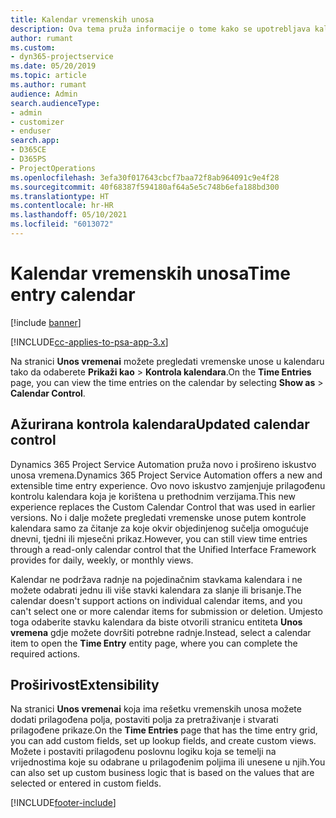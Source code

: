 ```yaml
---
title: Kalendar vremenskih unosa
description: Ova tema pruža informacije o tome kako se upotrebljava kalendar vremenskih unosa.
author: rumant
ms.custom:
- dyn365-projectservice
ms.date: 05/20/2019
ms.topic: article
ms.author: rumant
audience: Admin
search.audienceType:
- admin
- customizer
- enduser
search.app:
- D365CE
- D365PS
- ProjectOperations
ms.openlocfilehash: 3efa30f017643cbcf7baa72f8ab964091c9e4f28
ms.sourcegitcommit: 40f68387f594180af64a5e5c748b6efa188bd300
ms.translationtype: HT
ms.contentlocale: hr-HR
ms.lasthandoff: 05/10/2021
ms.locfileid: "6013072"
---
```

# <a name="time-entry-calendar"></a><span data-ttu-id="91bff-103">Kalendar vremenskih unosa</span><span class="sxs-lookup"><span data-stu-id="91bff-103">Time entry calendar</span></span>

[!include [banner](../includes/psa-now-project-operations.md)]

[!INCLUDE[cc-applies-to-psa-app-3.x](../includes/cc-applies-to-psa-app-3x.md)]

<span data-ttu-id="91bff-104">Na stranici **Unos vremenai** možete pregledati vremenske unose u kalendaru tako da odaberete **Prikaži kao** \> **Kontrola kalendara**.</span><span class="sxs-lookup"><span data-stu-id="91bff-104">On the **Time Entries** page, you can view the time entries on the calendar by selecting **Show as** \> **Calendar Control**.</span></span>

## <a name="updated-calendar-control"></a><span data-ttu-id="91bff-105">Ažurirana kontrola kalendara</span><span class="sxs-lookup"><span data-stu-id="91bff-105">Updated calendar control</span></span>

<span data-ttu-id="91bff-106">Dynamics 365 Project Service Automation pruža novo i prošireno iskustvo unosa vremena.</span><span class="sxs-lookup"><span data-stu-id="91bff-106">Dynamics 365 Project Service Automation offers a new and extensible time entry experience.</span></span> <span data-ttu-id="91bff-107">Ovo novo iskustvo zamjenjuje prilagođenu kontrolu kalendara koja je korištena u prethodnim verzijama.</span><span class="sxs-lookup"><span data-stu-id="91bff-107">This new experience replaces the Custom Calendar Control that was used in earlier versions.</span></span> <span data-ttu-id="91bff-108">No i dalje možete pregledati vremenske unose putem kontrole kalendara samo za čitanje za koje okvir objedinjenog sučelja omogućuje dnevni, tjedni ili mjesečni prikaz.</span><span class="sxs-lookup"><span data-stu-id="91bff-108">However, you can still view time entries through a read-only calendar control that the Unified Interface Framework provides for daily, weekly, or monthly views.</span></span>

<span data-ttu-id="91bff-109">Kalendar ne podržava radnje na pojedinačnim stavkama kalendara i ne možete odabrati jednu ili više stavki kalendara za slanje ili brisanje.</span><span class="sxs-lookup"><span data-stu-id="91bff-109">The calendar doesn't support actions on individual calendar items, and you can't select one or more calendar items for submission or deletion.</span></span> <span data-ttu-id="91bff-110">Umjesto toga odaberite stavku kalendara da biste otvorili stranicu entiteta **Unos vremena** gdje možete dovršiti potrebne radnje.</span><span class="sxs-lookup"><span data-stu-id="91bff-110">Instead, select a calendar item to open the **Time Entry** entity page, where you can complete the required actions.</span></span>

## <a name="extensibility"></a><span data-ttu-id="91bff-111">Proširivost</span><span class="sxs-lookup"><span data-stu-id="91bff-111">Extensibility</span></span>

<span data-ttu-id="91bff-112">Na stranici **Unos vremenai** koja ima rešetku vremenskih unosa možete dodati prilagođena polja, postaviti polja za pretraživanje i stvarati prilagođene prikaze.</span><span class="sxs-lookup"><span data-stu-id="91bff-112">On the **Time Entries** page that has the time entry grid, you can add custom fields, set up lookup fields, and create custom views.</span></span> <span data-ttu-id="91bff-113">Možete i postaviti prilagođenu poslovnu logiku koja se temelji na vrijednostima koje su odabrane u prilagođenim poljima ili unesene u njih.</span><span class="sxs-lookup"><span data-stu-id="91bff-113">You can also set up custom business logic that is based on the values that are selected or entered in custom fields.</span></span>


[!INCLUDE[footer-include](../includes/footer-banner.md)]